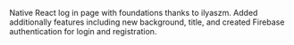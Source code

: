 Native React log in page with foundations thanks to ilyaszm. Added additionally features including new background, title, and created Firebase authentication for login and registration.
